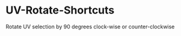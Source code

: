 UV-Rotate-Shortcuts
===================

Rotate UV selection by 90 degrees clock-wise or counter-clockwise
